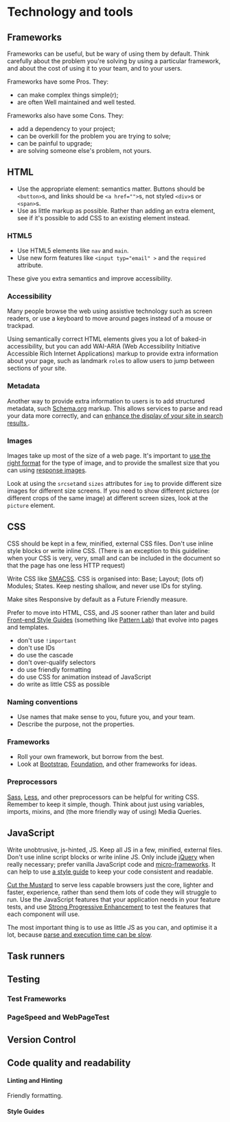 # Technology and tools

## Frameworks

Frameworks can be useful, but be wary of using them by default. Think carefully about the problem you're solving by using a particular framework, and about the cost of using it to your team, and to your users.

Frameworks have some Pros. They:

* can make complex things simple(r);
* are often Well maintained and well tested.

Frameworks also have some Cons. They:

* add a dependency to your project;
* can be overkill for the problem you are trying to solve;
* can be painful to upgrade;
* are solving someone else's problem, not yours.

## HTML

* Use the appropriate element: semantics matter. Buttons should be `<button>`s, and links should be `<a href="">`s, not styled `<div>`s or `<span>`s.
* Use as little markup as possible. Rather than adding an extra element, see if it's possible to add CSS to an existing element instead.

### HTML5

* Use HTML5 elements like `nav` and `main`.
* Use new form features like `<input typ="email" >` and the `required` attribute.

These give you extra semantics and improve accessibility.

### Accessibility

Many people browse the web using assistive technology such as screen readers, or use a keyboard to move around pages instead of a mouse or trackpad.

Using semantically correct HTML elements gives you a lot of baked-in accessibility, but you can add WAI-ARIA (Web Accessibility Initiative Accessible Rich Internet Applications) markup to provide extra information about your page, such as landmark `role`s to allow users to jump between sections of your site.

### Metadata

Another way to provide extra information to users is to add structured metadata, such [Schema.org](http://schema.org/) markup. This allows services to parse and read your data more correctly, and can [enhance the display of your site in search results ](https://developers.google.com/structured-data/).

### Images

Images take up most of the size of a web page. It's important to [use the right format](http://designingforperformance.com/optimizing-images/#choosing-an-image-format) for the type of image, and to provide the smallest size that you can using [response images](https://responsiveimages.org/).

Look at using the `srcset`and `sizes` attributes for `img` to provide different size images for different size screens. If you need to show different pictures (or different crops of the same image) at different screen sizes, look at the `picture` element.

## CSS

CSS should be kept in a few, minified, external CSS files. Don't use inline style blocks or write inline CSS. (There is an exception to this guideline: when your CSS is very, very, small and can be included in the document so that the page has one less HTTP request)

Write CSS like [SMACSS](http://www.smacss.com/). CSS is organised into: Base; Layout; (lots of) Modules; States. Keep nesting shallow, and never use IDs for styling.

Make sites Responsive by default as a Future Friendly measure.

Prefer to move into HTML, CSS, and JS sooner rather than later and build [Front-end Style Guides](http://styleguides.io/) (something like [Pattern Lab](http://patternlab.io/)) that evolve into pages and templates.

* don't use `!important`
* don't use IDs
* do use the cascade
* don't over-qualify selectors
* do use friendly formatting
* do use CSS for animation instead of JavaScript
* do write as little CSS as possible

### Naming conventions

* Use names that make sense to you, future you, and your team.
* Describe the purpose, not the properties.

### Frameworks

* Roll your own framework, but borrow from the best.
* Look at [Bootstrap](http://getbootstrap.com/), [Foundation](http://foundation.zurb.com/), and other frameworks for ideas.

### Preprocessors

[Sass](http://sass-lang.com/), [Less](http://lesscss.org/), and other preprocessors can be helpful for writing CSS. Remember to keep it simple, though. Think about just using variables, imports, mixins, and (the more friendly way of using) Media Queries.

## JavaScript

Write unobtrusive, js-hinted, JS. Keep all JS in a few, minified, external files. Don't use inline script blocks or write inline JS. Only include [jQuery](http://jquery.com/) when really necessary; prefer vanilla JavaScript code and [micro-frameworks](http://microjs.com/). It can help to use [a style guide](http://jscs.info/) to keep your code consistent and readable.

[Cut the Mustard](http://responsivenews.co.uk/post/18948466399/cutting-the-mustard) to serve less capable browsers just the core, lighter and faster, experience, rather than send them lots of code they will struggle to run. Use the JavaScript features that your application needs in your feature tests, and use [Strong Progressive Enhancement](http://alexmaughan.com/weak-vs-strong-progressive-enhancement/#content) to test the features that each component will use.

The most important thing is to use as little JS as you can, and optimise it a lot, because [parse and execution time can be slow](http://timkadlec.com/2014/09/js-parse-and-execution-time/).

## Task runners

## Testing

### Test Frameworks

### PageSpeed and WebPageTest

## Version Control

## Code quality and readability

#### Linting and Hinting

Friendly formatting.

#### Style Guides
